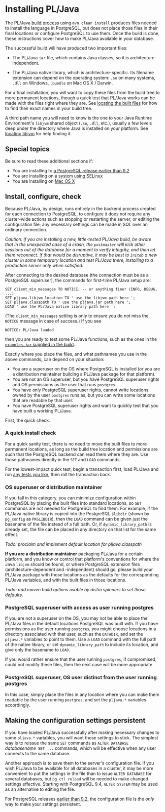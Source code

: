 # Installing PL/Java

The PL/Java [build process][bld] using `mvn clean install` produces files
needed to install the language in PostgreSQL, but does not place those
files in their final locations or configure PostgreSQL to use them.
Once the build is done, these instructions cover how to make PL/Java available
in your database. 

[bld]: ../build/build.html

The successful build will have produced two important files:

* The PL/Java `jar` file, which contains Java classes, so it is
    architecture-independent.

* The PL/Java native library, which is architecture-specific. Its filename
    extension can depend on the operating system: `.so` on many systems,
    `.dll` on Windows, `.bundle` on Mac OS X / Darwin.

For a final installation, you will want to copy these files from the build tree
to more permanent locations, though a quick test that PL/Java works can be made
with the files right where they are. See [locating the built files][locate] for
how to find their exact names in your build tree.

A third path name you will need to know is the one to your Java Runtime
Environment's `libjvm` shared object (`.so`, `.dll`, etc.), usually a few
levels deep under the directory where Java is installed on your platform.
See [locating libjvm][jvmloc] for help finding it.

[locate]: locate.html
[jvmloc]: locatejvm.html

## Special topics

Be sure to read these additional sections if:

* You are installing to [a PostgreSQL release earlier than 9.2][pre92]
* You are installing on [a system using SELinux][selinux]
* You are installing on [Mac OS X][osx]

[pre92]: prepg92.html
[selinux]: selinux.html
[osx]: ../build/macosx.html

## Install, configure, check

Because PL/Java, by design, runs entirely in the backend process created
for each connection to PostgreSQL, to configure it does not require any
cluster-wide actions such as stopping or restarting the server, or editing
the configuration file; any necessary settings can be made in SQL over
an ordinary connection.

_Caution: if you are installing a new, little-tested PL/Java build, be aware
that in the unexpected case of a crash, the `postmaster` will kick other
sessions out of the database for a moment to verify integrity, and then let
them reconnect. If that would be disruptive, it may be best to `initdb` a
new cluster in some temporary location and test PL/Java there, installing to
a production server only when satisfied._

After connecting to the desired database (the connection must be as a
PostgreSQL superuser), the commands for first-time PL/Java setup are:

```
SET client_min_messages TO NOTICE; -- or anything finer (INFO, DEBUG, ...)
SET pljava.libjvm_location TO ' use the libjvm path here ';
SET pljava.classpath TO ' use the pljava.jar path here ';
LOAD ' use the PL/Java native library path here ';
```
(The `client_min_messages` setting is only to ensure you do not miss
the `NOTICE` message in case of success.) If you see

    NOTICE: PL/Java loaded

then you are ready to test some PL/Java functions, such as the ones
in the [`examples.jar` supplied in the build][examples].

[examples]: ../examples/examples.html

Exactly where you place the files, and what pathnames you use in the
above commands, can depend on your situation:

* You are a superuser on the OS where PostgreSQL is installed (or you are
    a distribution maintainer building a PL/Java package for that platform).
* You are not an OS superuser, but you have PostgreSQL superuser rights and
    OS permissions as the user that runs `postgres`.
* You have only PostgreSQL superuser rights, cannot write locations owned
    by the user `postgres` runs as, but you can write some locations that are
    readable by that user.
* You have PostgreSQL superuser rights and want to quickly test that you have
    built a working PL/Java.

First, the quick check.

### A quick install check

For a quick sanity test, there is no need to move the built files to more
permanent locations, as long as the build tree location and permissions are
such that the PostgreSQL backend can read them where they are. Use those
pathnames directly in the `SET` and `LOAD` commands.

For the lowest-impact quick test, begin a transaction first, load PL/Java
and run [any tests you like][examples], then roll the transaction back.

### OS superuser or distribution maintainer

If you fall in this category, you can minimize configuration within
PostgreSQL by placing the built files into standard locations,
so `SET` commands are not needed for PostgreSQL to find them. For example,
if the PL/Java native library is copied into the PostgreSQL `$libdir`
(shown by `pg_config` as `PKGLIBDIR`), then the `LOAD` command can be
given just the basename of the file instead of a full path. Or, if
`dynamic_library_path` is already set, the file can be placed in any
directory on that list for the same effect.

_Todo: proclaim and implement default location for pljava.classpath_

**If you are a distribution maintainer** packaging PL/Java for a certain
platform, and you know or control that platform's conventions for where
the Java `libjvm` should be found, or where PostgreSQL extension files
(architecture-dependent and -independent) should go, please build your
PL/Java package with those locations as the defaults for the corresponding
PL/Java variables, and with the built files in those locations.

_Todo: add maven build options usable by distro spinners to set those defaults._

### PostgreSQL superuser with access as user running postgres

If you are not a superuser on the OS, you may not be able to place the
PL/Java files in the default locations PostgreSQL was built with.
If you have permissions as the user running `postgres`, you might choose
locations in a directory associated with that user, such as the `DATADIR`,
and set the `pljava.*` variables to point to them. Use a `LOAD` command
with the full path of the native library, or set `dynamic_library_path` to
include its location, and give only the basename to `LOAD`.

If you would rather ensure that the user running `postgres`, if compromised,
could not modify these files, then the next case will be more appropriate.

### PostgreSQL superuser, OS user distinct from the user running postgres

In this case, simply place the files in any location where you can make them
readable by the user running `postgres`, and set the `pljava.*` variables
accordingly.

## Making the configuration settings persistent

If you have loaded PL/Java successfully after making necessary changes to
some `pljava.*` variables, you will want those settings to stick. The simplest
way is to reissue the same `SET` commands as `ALTER DATABASE ` *databasename*`
SET ...` commands, which will be effective when any user connects to the same
database.

Another approach is to save them to the server's configuration file.
If you wish PL/Java to be available for all databases in a cluster, it may
be more convenient to put the settings in the file than to issue
`ALTER DATABASE` for several databases, but `pg_ctl reload` will be needed
to make changed settings effective. Starting with PostgreSQL 9.4,
`ALTER SYSTEM` may be used as an alternative to editing the file.

For PostgreSQL releases [earlier than 9.2][pre92], the configuration file is
the _only_ way to make your settings persistent.
